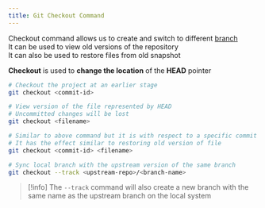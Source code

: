 ```yaml
---
title: Git Checkout Command
---
```


Checkout command allows us to create and switch to different [branch](Git%20Branch%20Command.md)  
It can be used to view old versions of the repository  
It can also be used to restore files from old snapshot

**Checkout** is used to **change the location** of the **HEAD** pointer

````bash
# Checkout the project at an earlier stage
git checkout <commit-id>

# View version of the file represented by HEAD
# Uncommitted changes will be lost
git checkout <filename>

# Similar to above command but it is with respect to a specific commit
# It has the effect similar to restoring old version of file
git checkout <commit-id> <filename> 

# Sync local branch with the upstream version of the same branch
git checkout --track <upstream-repo>/<branch-name>
````

 > [!info]
 > The `--track` command will also create a new branch with the same name as the upstream branch on the local system